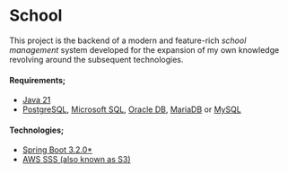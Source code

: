 # School
This project is the backend of a modern and feature-rich *school management* system 
developed for the expansion of my own knowledge revolving around the subsequent technologies.

#### Requirements;
* [Java 21](https://jdk.java.net/21/)
* [PostgreSQL](https://www.postgresql.org/), [Microsoft SQL](https://www.microsoft.com/en-us/sql-server/sql-server-downloads), [Oracle DB](https://www.oracle.com/database/), [MariaDB](https://mariadb.org/) or [MySQL](https://www.mysql.com/)

#### Technologies;
* [Spring Boot 3.2.0*](https://spring.io/projects/spring-boot)
* [AWS SSS (also known as S3)](https://aws.amazon.com/s3/)